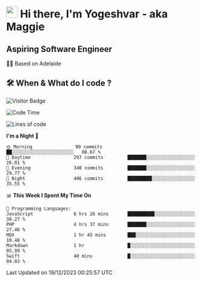 <h1><img src="https://emojis.slackmojis.com/emojis/images/1531849430/4246/blob-sunglasses.gif?1531849430" width="30"/> Hi there, I'm Yogeshvar - aka Maggie</h1>

## Aspiring Software Engineer
🏂🏻  Based on Adelaide 

## 🛠 When & What do I code ?  

![Visitor Badge](https://visitor-badge.feriirawann.repl.co?username=yogeshvar&repo=yogeshvar&label=Visitors&style=plastic&color=%23457BFF&contentType=svg)

<!--START_SECTION:waka-->
![Code Time](http://img.shields.io/badge/Code%20Time-2%2C430%20hrs%2049%20mins-blue)

![Lines of code](https://img.shields.io/badge/From%20Hello%20World%20I%27ve%20Written-4.0%20million%20lines%20of%20code-blue)

**I'm a Night 🦉** 

```text
🌞 Morning                99 commits          ██░░░░░░░░░░░░░░░░░░░░░░░   08.67 % 
🌆 Daytime                297 commits         ███████░░░░░░░░░░░░░░░░░░   26.01 % 
🌃 Evening                340 commits         ███████░░░░░░░░░░░░░░░░░░   29.77 % 
🌙 Night                  406 commits         █████████░░░░░░░░░░░░░░░░   35.55 % 
```


📊 **This Week I Spent My Time On** 

```text
💬 Programming Languages: 
JavaScript               6 hrs 26 mins       ██████████░░░░░░░░░░░░░░░   38.27 % 
PHP                      4 hrs 37 mins       ███████░░░░░░░░░░░░░░░░░░   27.46 % 
MDX                      1 hr 45 mins        ███░░░░░░░░░░░░░░░░░░░░░░   10.48 % 
Markdown                 1 hr                █░░░░░░░░░░░░░░░░░░░░░░░░   05.99 % 
Swift                    40 mins             █░░░░░░░░░░░░░░░░░░░░░░░░   04.03 % 
```


 Last Updated on 19/12/2023 00:25:57 UTC
<!--END_SECTION:waka-->
